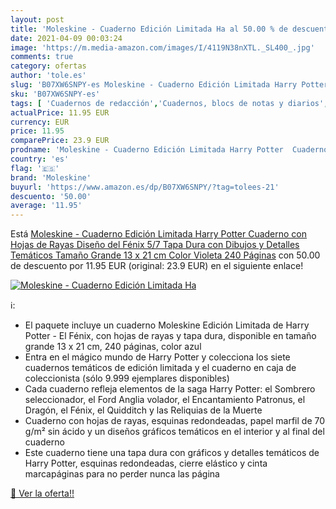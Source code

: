 ```yaml
---
layout: post
title: 'Moleskine - Cuaderno Edición Limitada Ha al 50.00 % de descuento'
date: 2021-04-09 00:03:24
image: 'https://m.media-amazon.com/images/I/4119N38nXTL._SL400_.jpg'
comments: true
category: ofertas
author: 'tole.es'
slug: 'B07XW6SNPY-es Moleskine - Cuaderno Edición Limitada Harry Potter...'
sku: 'B07XW6SNPY-es'
tags: [ 'Cuadernos de redacción','Cuadernos, blocs de notas y diarios','Libros','Oficina y papelería','Productos de papel para oficina','moleskine', ]
actualPrice: 11.95 EUR
currency: EUR
price: 11.95
comparePrice: 23.9 EUR
prodname: 'Moleskine - Cuaderno Edición Limitada Harry Potter  Cuaderno con Hojas de Rayas  Diseño del Fénix 5/7  Tapa Dura con Dibujos y Detalles Temáticos  Tamaño Grande 13 x 21 cm  Color Violeta  240 Páginas'
country: 'es'
flag: '🇪🇸'
brand: 'Moleskine'
buyurl: 'https://www.amazon.es/dp/B07XW6SNPY/?tag=tolees-21'
descuento: '50.00'
average: '11.95'
---
```


Está [Moleskine - Cuaderno Edición Limitada Harry Potter  Cuaderno con Hojas de Rayas  Diseño del Fénix 5/7  Tapa Dura con Dibujos y Detalles Temáticos  Tamaño Grande 13 x 21 cm  Color Violeta  240 Páginas](https://www.amazon.es/dp/B07XW6SNPY/?tag=tolees-21) con 50.00 de descuento por 11.95 EUR (original: 23.9 EUR) en el siguiente enlace!

[![Moleskine - Cuaderno Edición Limitada Ha](https://m.media-amazon.com/images/I/4119N38nXTL._SL400_.jpg)](https://www.amazon.es/dp/B07XW6SNPY/?tag=tolees-21)

ℹ️:

- El paquete incluye un cuaderno Moleskine Edición Limitada de Harry Potter - El Fénix, con hojas de rayas y tapa dura, disponible en tamaño grande 13 x 21 cm, 240 páginas, color azul
- Entra en el mágico mundo de Harry Potter y colecciona los siete cuadernos temáticos de edición limitada y el cuaderno en caja de coleccionista (sólo 9.999 ejemplares disponibles)
- Cada cuaderno refleja elementos de la saga Harry Potter: el Sombrero seleccionador, el Ford Anglia volador, el Encantamiento Patronus, el Dragón, el Fénix, el Quidditch y las Reliquias de la Muerte
- Cuaderno con hojas de rayas, esquinas redondeadas, papel marfil de 70 g/m² sin ácido y un diseños gráficos temáticos en el interior y al final del cuaderno
- Este cuaderno tiene una tapa dura con gráficos y detalles temáticos de Harry Potter, esquinas redondeadas, cierre elástico y cinta marcapáginas para no perder nunca las página

[🛒 Ver la oferta!!](https://www.amazon.es/dp/B07XW6SNPY/?tag=tolees-21)
